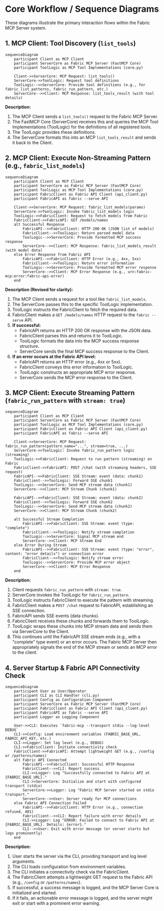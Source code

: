 # Core Workflow / Sequence Diagrams

These diagrams illustrate the primary interaction flows within the Fabric MCP Server system.

## 1. MCP Client: Tool Discovery (`list_tools`)

```mermaid
sequenceDiagram
    participant Client as MCP Client
    participant ServerCore as Fabric MCP Server (FastMCP Core)
    participant ToolLogic as MCP Tool Implementations (core.py)

    Client->>ServerCore: MCP Request: list_tools()
    ServerCore->>ToolLogic: Request tool definitions
    ToolLogic-->>ServerCore: Provide tool definitions (e.g., for fabric_list_patterns, fabric_run_pattern, etc.)
    ServerCore-->>Client: MCP Response: list_tools_result (with tool details)
```

**Description:**

1. The MCP Client sends a `list_tools()` request to the Fabric MCP Server.
2. The FastMCP Core (ServerCore) receives this and queries the MCP Tool Implementations (ToolLogic) for the definitions of all registered tools.
3. The ToolLogic provides these definitions.
4. The ServerCore formats this into an MCP `list_tools_result` and sends it back to the Client.

## 2. MCP Client: Execute Non-Streaming Pattern (e.g., `fabric_list_models`)

```mermaid
sequenceDiagram
    participant Client as MCP Client
    participant ServerCore as Fabric MCP Server (FastMCP Core)
    participant ToolLogic as MCP Tool Implementations (core.py)
    participant FabricClient as Fabric API Client (api_client.py)
    participant FabricAPI as fabric --serve API

    Client->>ServerCore: MCP Request: fabric_list_models(params)
    ServerCore->>ToolLogic: Invoke fabric_list_models logic
    ToolLogic->>FabricClient: Request to fetch models from Fabric
    FabricClient->>FabricAPI: GET /models/names
    alt Successful Response
        FabricAPI-->>FabricClient: HTTP 200 OK (JSON list of models)
        FabricClient-->>ToolLogic: Return parsed model data
        ToolLogic-->>ServerCore: Provide formatted MCP success response
        ServerCore-->>Client: MCP Response: fabric_list_models_result (with model data)
    else Error Response from Fabric API
        FabricAPI-->>FabricClient: HTTP Error (e.g., 4xx, 5xx)
        FabricClient-->>ToolLogic: Return error information
        ToolLogic-->>ServerCore: Provide formatted MCP error response
        ServerCore-->>Client: MCP Error Response (e.g., urn:fabric-mcp:error:fabric-api-error)
    end
```

**Description (Revised for clarity):**

1. The MCP Client sends a request for a tool like `fabric_list_models`.
2. The ServerCore passes this to the specific ToolLogic implementation.
3. ToolLogic instructs the FabricClient to fetch the required data.
4. FabricClient makes a `GET /models/names` HTTP request to the `fabric --serve` API.
5. **If successful:**
    * FabricAPI returns an HTTP 200 OK response with the JSON data.
    * FabricClient parses this and returns it to ToolLogic.
    * ToolLogic formats the data into the MCP success response structure.
    * ServerCore sends the final MCP success response to the Client.
6. **If an error occurs at the Fabric API level:**
    * FabricAPI returns an HTTP error (e.g., 4xx or 5xx).
    * FabricClient conveys this error information to ToolLogic.
    * ToolLogic constructs an appropriate MCP error response.
    * ServerCore sends the MCP error response to the Client.

## 3. MCP Client: Execute Streaming Pattern (`fabric_run_pattern` with `stream: true`)

```mermaid
sequenceDiagram
    participant Client as MCP Client
    participant ServerCore as Fabric MCP Server (FastMCP Core)
    participant ToolLogic as MCP Tool Implementations (core.py)
    participant FabricClient as Fabric API Client (api_client.py)
    participant FabricAPI as fabric --serve API

    Client->>ServerCore: MCP Request: fabric_run_pattern(pattern_name="...", stream=true, ...)
    ServerCore->>ToolLogic: Invoke fabric_run_pattern logic (streaming)
    ToolLogic->>FabricClient: Request to run pattern (streaming) on Fabric
    FabricClient->>FabricAPI: POST /chat (with streaming headers, SSE request)
    FabricAPI-->>FabricClient: SSE Stream: event (data: chunk1)
    FabricClient-->>ToolLogic: Forward SSE chunk1
    ToolLogic-->>ServerCore: Send MCP stream data (chunk1)
    ServerCore-->>Client: MCP Stream Chunk (chunk1)

    FabricAPI-->>FabricClient: SSE Stream: event (data: chunk2)
    FabricClient-->>ToolLogic: Forward SSE chunk2
    ToolLogic-->>ServerCore: Send MCP stream data (chunk2)
    ServerCore-->>Client: MCP Stream Chunk (chunk2)

    alt Successful Stream Completion
        FabricAPI-->>FabricClient: SSE Stream: event (type: "complete")
        FabricClient-->>ToolLogic: Notify stream completion
        ToolLogic-->>ServerCore: Signal MCP stream end
        ServerCore-->>Client: MCP Stream End
    else Error During Stream
        FabricAPI-->>FabricClient: SSE Stream: event (type: "error", content: "error details") or connection error
        FabricClient-->>ToolLogic: Notify stream error
        ToolLogic-->>ServerCore: Provide MCP error object
        ServerCore-->>Client: MCP Error Response
    end
```

**Description:**

1. Client requests `fabric_run_pattern` with `stream: true`.
2. ServerCore invokes the ToolLogic for `fabric_run_pattern`.
3. ToolLogic instructs FabricClient to execute the pattern with streaming.
4. FabricClient makes a `POST /chat` request to FabricAPI, establishing an SSE connection.
5. FabricAPI sends SSE events (data chunks).
6. FabricClient receives these chunks and forwards them to ToolLogic.
7. ToolLogic wraps these chunks into MCP stream data and sends them via ServerCore to the Client.
8. This continues until the FabricAPI SSE stream ends (e.g., with a "complete" type event) or an error occurs. The Fabric MCP Server then appropriately signals the end of the MCP stream or sends an MCP error to the client.

## 4. Server Startup & Fabric API Connectivity Check

```mermaid
sequenceDiagram
    participant User as User/Operator
    participant CLI as CLI Handler (cli.py)
    participant Config as Configuration Component
    participant ServerCore as Fabric MCP Server (FastMCP Core)
    participant FabricClient as Fabric API Client (api_client.py)
    participant FabricAPI as fabric --serve API
    participant Logger as Logging Component

    User->>CLI: Executes `fabric-mcp --transport stdio --log-level DEBUG`
    CLI->>Config: Load environment variables (FABRIC_BASE_URL, FABRIC_API_KEY, etc.)
    CLI->>Logger: Set log level (e.g., DEBUG)
    CLI->>FabricClient: Initiate connectivity check
    FabricClient->>FabricAPI: Attempt lightweight GET (e.g., /config or /patterns/names)
    alt Fabric API Connected
        FabricAPI-->>FabricClient: Successful HTTP Response
        FabricClient-->>CLI: Report success
        CLI->>Logger: Log "Successfully connected to Fabric API at {FABRIC_BASE_URL}."
        CLI->>ServerCore: Initialize and start with configured transport (stdio)
        ServerCore->>Logger: Log "Fabric MCP Server started on stdio transport."
        ServerCore-->>User: Server ready for MCP connections
    else Fabric API Connection Failed
        FabricAPI-->>FabricClient: HTTP Error (e.g., connection refused, 401)
        FabricClient-->>CLI: Report failure with error details
        CLI->>Logger: Log "ERROR: Failed to connect to Fabric API at {FABRIC_BASE_URL}. Details: {error}."
        CLI-->>User: Exit with error message (or server starts but logs prominently)
    end
```

**Description:**

1. User starts the server via the CLI, providing transport and log level arguments.
2. The CLI loads configuration from environment variables.
3. The CLI initiates a connectivity check via the FabricClient.
4. The FabricClient attempts a lightweight GET request to the Fabric API (e.g., `/config` or `/patterns/names`).
5. If successful, a success message is logged, and the MCP Server Core is initialized and started.
6. If it fails, an actionable error message is logged, and the server might exit or start with a prominent error warning.

